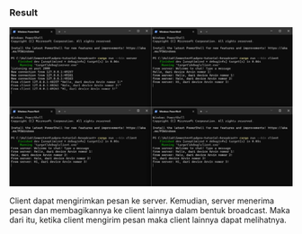 ### Result

![1 server and 3 clients](asset/cmd.png)

Client dapat mengirimkan pesan ke server. Kemudian, server menerima pesan dan membagikannya ke client lainnya dalam bentuk broadcast. Maka dari itu, ketika client mengirim pesan maka client lainnya dapat melihatnya. 